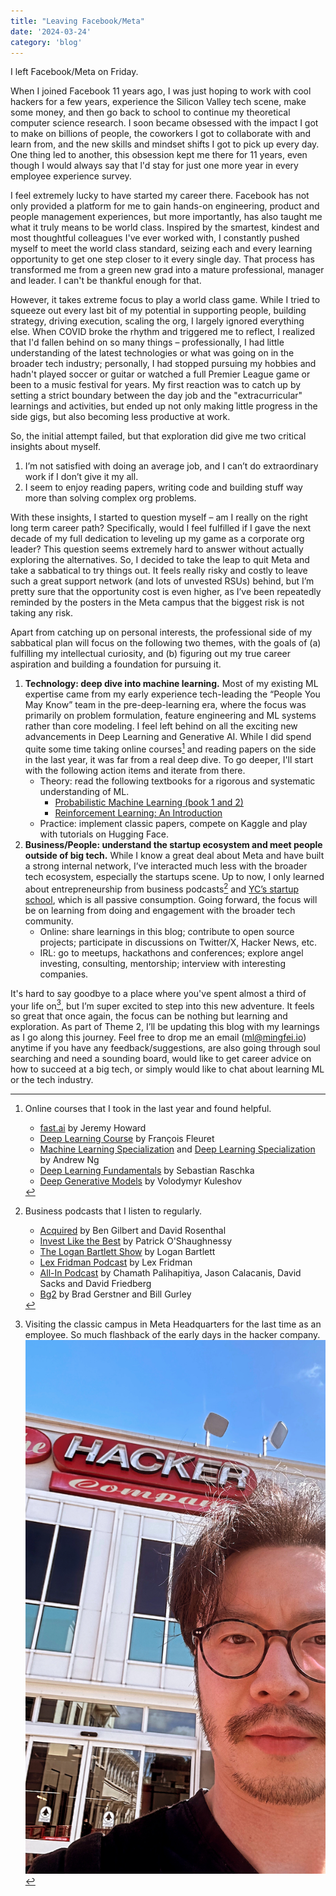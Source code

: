 ```yaml
---
title: "Leaving Facebook/Meta"
date: '2024-03-24'
category: 'blog'
---
```


I left Facebook/Meta on Friday.

When I joined Facebook 11 years ago, I was just hoping to work with cool hackers for a few years, experience the Silicon Valley tech scene, make some money, and then go back to school to continue my theoretical computer science research. I soon became obsessed with the impact I got to make on billions of people, the coworkers I got to collaborate with and learn from, and the new skills and mindset shifts I got to pick up every day. One thing led to another, this obsession kept me there for 11 years, even though I would always say that l'd stay for just one more year in every employee experience survey.

I feel extremely lucky to have started my career there. Facebook has not only provided a platform for me to gain hands-on engineering, product and people management experiences, but more importantly, has also taught me what it truly means to be world class. Inspired by the smartest, kindest and most thoughtful colleagues I've ever worked with, I constantly pushed myself to meet the world class standard, seizing each and every learning opportunity to get one step closer to it every single day. That process has transformed me from a green new grad into a mature professional, manager and leader. I can't be thankful enough for that.

However, it takes extreme focus to play a world class game. While I tried to squeeze out every last bit of my potential in supporting people, building strategy, driving execution, scaling the org, I largely ignored everything else. When COVID broke the rhythm and triggered me to reflect, I realized that I'd fallen behind on so many things – professionally, I had little understanding of the latest technologies or what was going on in the broader tech industry; personally, I had stopped pursuing my hobbies and hadn't played soccer or guitar or watched a full Premier League game or been to a music festival for years. My first reaction was to catch up by setting a strict boundary between the day job and the "extracurricular" learnings and activities, but ended up not only making little progress in the side gigs, but also becoming less productive at work.

So, the initial attempt failed, but that exploration did give me two critical insights about myself.
1. I’m not satisfied with doing an average job, and I can’t do extraordinary work if I don’t give it my all.
2. I seem to enjoy reading papers, writing code and building stuff way more than solving complex org problems.

With these insights, I started to question myself – am I really on the right long term career path? Specifically, would I feel fulfilled if I gave the next decade of my full dedication to leveling up my game as a corporate org leader? This question seems extremely hard to answer without actually exploring the alternatives. So, I decided to take the leap to quit Meta and take a sabbatical to try things out. It feels really risky and costly to leave such a great support network (and lots of unvested RSUs) behind, but I’m pretty sure that the opportunity cost is even higher, as I’ve been repeatedly reminded by the posters in the Meta campus that the biggest risk is not taking any risk.

Apart from catching up on personal interests, the professional side of my sabbatical plan will focus on the following two themes, with the goals of (a) fulfilling my intellectual curiosity, and (b) figuring out my true career aspiration and building a foundation for pursuing it.

1. **Technology: deep dive into machine learning.** Most of my existing ML expertise came from my early experience tech-leading the “People You May Know” team in the pre-deep-learning era, where the focus was primarily on problem formulation, feature engineering and ML systems rather than core modeling. I feel left behind on all the exciting new advancements in Deep Learning and Generative AI. While I did spend quite some time taking online courses[^1] and reading papers on the side in the last year, it was far from a real deep dive. To go deeper, I'll start with the following action items and iterate from there.
    * Theory: read the following textbooks for a rigorous and systematic understanding of ML.
        * [Probabilistic Machine Learning (book 1 and 2)](https://probml.github.io/pml-book/)
        * [Reinforcement Learning: An Introduction](http://incompleteideas.net/book/the-book-2nd.html)
    * Practice: implement classic papers, compete on Kaggle and play with tutorials on Hugging Face.
2. **Business/People: understand the startup ecosystem and meet people outside of big tech.** While I know a great deal about Meta and have built a strong internal network, I’ve interacted much less with the broader tech ecosystem, especially the startups scene. Up to now, I only learned about entrepreneurship from business podcasts[^2] and [YC’s startup school](https://startupclass.samaltman.com/), which is all passive consumption. Going forward, the focus will be on learning from doing and engagement with the broader tech community.
    * Online: share learnings in this blog; contribute to open source projects; participate in discussions on Twitter/X, Hacker News, etc.
    * IRL: go to meetups, hackathons and conferences; explore angel investing, consulting, mentorship; interview with interesting companies.

It's hard to say goodbye to a place where you've spent almost a third of your life on[^3], but I’m super excited to step into this new adventure. It feels so great that once again, the focus can be nothing but learning and exploration. As part of Theme 2, I’ll be updating this blog with my learnings as I go along this journey. Feel free to drop me an email (ml@mingfei.io) anytime if you have any feedback/suggestions, are also going through soul searching and need a sounding board, would like to get career advice on how to succeed at a big tech, or simply would like to chat about learning ML or the tech industry.

[^1]: Online courses that I took in the last year and found helpful. 
    * [fast.ai](http://fast.ai/) by Jeremy Howard
    * [Deep Learning Course](https://fleuret.org/dlc/) by François Fleuret
    * [Machine Learning Specialization](https://www.deeplearning.ai/courses/machine-learning-specialization/) and [Deep Learning Specialization](https://www.deeplearning.ai/courses/deep-learning-specialization/) by Andrew Ng
    * [Deep Learning Fundamentals](https://lightning.ai/courses/deep-learning-fundamentals/) by Sebastian Raschka
    * [Deep Generative Models](https://kuleshov-group.github.io/dgm-website/) by Volodymyr Kuleshov

[^2]: Business podcasts that I listen to regularly.
    * [Acquired](https://www.acquired.fm/) by Ben Gilbert and David Rosenthal
    * [Invest Like the Best](https://www.joincolossus.com/episodes?prod-episode-release-desc%5BrefinementList%5D%5BpodcastName%5D%5B0%5D=Invest%20Like%20the%20Best) by Patrick O'Shaughnessy
    * [The Logan Bartlett Show](https://www.theloganbartlettshow.com/) by Logan Bartlett
    * [Lex Fridman Podcast](https://lexfridman.com/podcast/) by Lex Fridman
    * [All-In Podcast](https://www.allinpodcast.co/) by Chamath Palihapitiya, Jason Calacanis, David Sacks and David Friedberg
    * [Bg2](https://www.bg2pod.com/) by Brad Gerstner and Bill Gurley

[^3]: Visiting the classic campus in Meta Headquarters for the last time as an employee. So much flashback of the early days in the hacker company.
    ![Visiting the classic campus in Meta Headquarters for the last time as an employee. So much flashback of the early days in the hacker company.](selfie.png)
